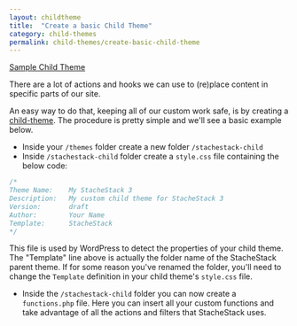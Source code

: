 ```yaml
---
layout: childtheme
title:  "Create a basic Child Theme"
category: child-themes
permalink: child-themes/create-basic-child-theme
---
```


<a class="button" href="https://github.com/StacheStack/stachestack-child">Sample Child Theme</a>

There are a lot of actions and hooks we can use to (re)place content in specific parts of our site.

An easy way to do that, keeping all of our custom work safe, is by creating a [child-theme](http://codex.wordpress.org/Child_Themes). The procedure is pretty simple and we'll see a basic example below.

* Inside your `/themes` folder create a new folder `/stachestack-child`
* Inside `/stachestack-child` folder create a `style.css` file containing the below code:

```css
/*
Theme Name:    My StacheStack 3
Description:   My custom child theme for StacheStack 3
Version:       draft
Author:        Your Name
Template:      StacheStack
*/
```

This file is used by WordPress to detect the properties of your child theme.
The "Template" line above is actually the folder name of the StacheStack parent theme. If for some reason you've renamed the folder, you'll need to change the `Template` definition in your child theme's `style.css` file.

* Inside the `/stachestack-child` folder you can now create a `functions.php` file.
Here you can insert all your custom functions and take advantage of all the actions and filters that StacheStack uses.